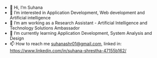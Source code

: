 - 👋 Hi, I’m Suhana 
- 👀 I’m interested in Application Development, Web development and Artificial intelligence 
- 👀 I’m am working as a Research Assistant - Artificial Intelligence and Technology Solutions Ambassador 
- 🌱 I’m currently learning Application Development, System Analysis and Design
- 📫 How to reach me suhanashr01@gmail.com, linked in: https://www.linkedin.com/in/suhana-shrestha-47155b162/



<!---
suhanashr01/suhanashr01 is a ✨ special ✨ repository because its `README.md` (this file) appears on your GitHub profile.
You can click the Preview link to take a look at your changes.
--->
